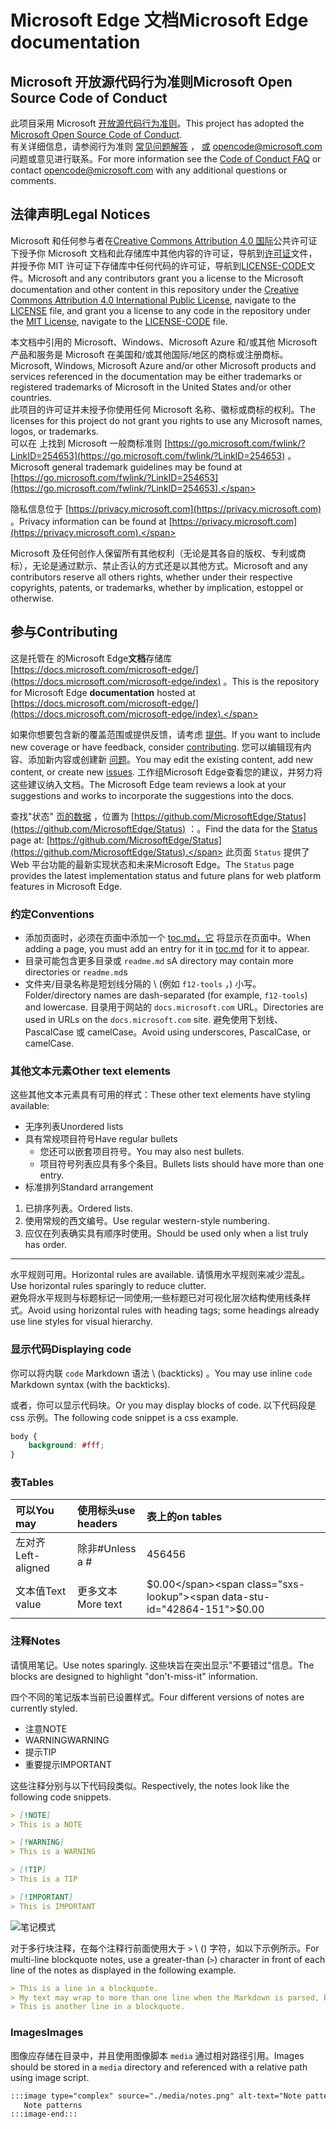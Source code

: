 # <a name="microsoft-edge-documentation"></a><span data-ttu-id="42864-101">Microsoft Edge 文档</span><span class="sxs-lookup"><span data-stu-id="42864-101">Microsoft Edge documentation</span></span>  

## <a name="microsoft-open-source-code-of-conduct"></a><span data-ttu-id="42864-102">Microsoft 开放源代码行为准则</span><span class="sxs-lookup"><span data-stu-id="42864-102">Microsoft Open Source Code of Conduct</span></span>  

<span data-ttu-id="42864-103">此项目采用 Microsoft [开放源代码行为准则](https://opensource.microsoft.com/codeofconduct)。</span><span class="sxs-lookup"><span data-stu-id="42864-103">This project has adopted the [Microsoft Open Source Code of Conduct](https://opensource.microsoft.com/codeofconduct).</span></span>  
<span data-ttu-id="42864-104">有关详细信息，请参阅行为准则 [常见问题解答](https://opensource.microsoft.com/codeofconduct/faq) ， [或](mailto:opencode@microsoft.com) opencode@microsoft.com 问题或意见进行联系。</span><span class="sxs-lookup"><span data-stu-id="42864-104">For more information see the [Code of Conduct FAQ](https://opensource.microsoft.com/codeofconduct/faq) or contact [opencode@microsoft.com](mailto:opencode@microsoft.com) with any additional questions or comments.</span></span>  

## <a name="legal-notices"></a><span data-ttu-id="42864-105">法律声明</span><span class="sxs-lookup"><span data-stu-id="42864-105">Legal Notices</span></span>  

<span data-ttu-id="42864-106">Microsoft 和任何参与者在[Creative Commons Attribution 4.0 国际](https://creativecommons.org/licenses/by/4.0/legalcode)公共许可证下授予你 Microsoft 文档和此存储库中其他内容的许可证，导航到[许可证](./LICENSE)文件，并授予你 MIT 许可证下存储库中任何代码的[](https://opensource.org/licenses/MIT)许可证，导航到[LICENSE-CODE](./LICENSE-CODE)文件。</span><span class="sxs-lookup"><span data-stu-id="42864-106">Microsoft and any contributors grant you a license to the Microsoft documentation and other content in this repository under the [Creative Commons Attribution 4.0 International Public License](https://creativecommons.org/licenses/by/4.0/legalcode), navigate to the [LICENSE](./LICENSE) file, and grant you a license to any code in the repository under the [MIT License](https://opensource.org/licenses/MIT), navigate to the [LICENSE-CODE](./LICENSE-CODE) file.</span></span>  

<span data-ttu-id="42864-107">本文档中引用的 Microsoft、Windows、Microsoft Azure 和/或其他 Microsoft 产品和服务是 Microsoft 在美国和/或其他国际/地区的商标或注册商标。</span><span class="sxs-lookup"><span data-stu-id="42864-107">Microsoft, Windows, Microsoft Azure and/or other Microsoft products and services referenced in the documentation may be either trademarks or registered trademarks of Microsoft in the United States and/or other countries.</span></span>  
<span data-ttu-id="42864-108">此项目的许可证并未授予你使用任何 Microsoft 名称、徽标或商标的权利。</span><span class="sxs-lookup"><span data-stu-id="42864-108">The licenses for this project do not grant you rights to use any Microsoft names, logos, or trademarks.</span></span>  
<span data-ttu-id="42864-109">可以在 上找到 Microsoft 一般商标准则 [https://go.microsoft.com/fwlink/?LinkID=254653](https://go.microsoft.com/fwlink/?LinkID=254653) 。</span><span class="sxs-lookup"><span data-stu-id="42864-109">Microsoft general trademark guidelines may be found at [https://go.microsoft.com/fwlink/?LinkID=254653](https://go.microsoft.com/fwlink/?LinkID=254653).</span></span>  

<span data-ttu-id="42864-110">隐私信息位于 [https://privacy.microsoft.com](https://privacy.microsoft.com) 。</span><span class="sxs-lookup"><span data-stu-id="42864-110">Privacy information can be found at [https://privacy.microsoft.com](https://privacy.microsoft.com).</span></span>  

<span data-ttu-id="42864-111">Microsoft 及任何创作人保留所有其他权利（无论是其各自的版权、专利或商标），无论是通过默示、禁止否认的方式还是以其他方式。</span><span class="sxs-lookup"><span data-stu-id="42864-111">Microsoft and any contributors reserve all others rights, whether under their respective copyrights, patents, or trademarks, whether by implication, estoppel or otherwise.</span></span>  

## <a name="contributing"></a><span data-ttu-id="42864-112">参与</span><span class="sxs-lookup"><span data-stu-id="42864-112">Contributing</span></span>  

<span data-ttu-id="42864-113">这是托管在 的Microsoft Edge**文档**存储库 [https://docs.microsoft.com/microsoft-edge/](https://docs.microsoft.com/microsoft-edge/index) 。</span><span class="sxs-lookup"><span data-stu-id="42864-113">This is the repository for Microsoft Edge **documentation** hosted at [https://docs.microsoft.com/microsoft-edge/](https://docs.microsoft.com/microsoft-edge/index).</span></span>  

<span data-ttu-id="42864-114">如果你想要包含新的覆盖范围或提供反馈，请考虑 [提供](./CONTRIBUTING.md)。</span><span class="sxs-lookup"><span data-stu-id="42864-114">If you want to include new coverage or have feedback, consider [contributing](./CONTRIBUTING.md).</span></span>  <span data-ttu-id="42864-115">您可以编辑现有内容、添加新内容或创建新 [问题](https://github.com/MicrosoftDocs/edge-developer/issues)。</span><span class="sxs-lookup"><span data-stu-id="42864-115">You may edit the existing content, add new content, or create new [issues](https://github.com/MicrosoftDocs/edge-developer/issues).</span></span>  <span data-ttu-id="42864-116">工作组Microsoft Edge查看您的建议，并努力将这些建议纳入文档。</span><span class="sxs-lookup"><span data-stu-id="42864-116">The Microsoft Edge team reviews a look at your suggestions and works to incorporate the suggestions into the docs.</span></span>  

<span data-ttu-id="42864-117">查找"状态" [页的数据](https://developer.microsoft.com/microsoft-edge/status) ，位置为  [https://github.com/MicrosoftEdge/Status](https://github.com/MicrosoftEdge/Status) ：。</span><span class="sxs-lookup"><span data-stu-id="42864-117">Find the data for the [Status](https://developer.microsoft.com/microsoft-edge/status) page at:  [https://github.com/MicrosoftEdge/Status](https://github.com/MicrosoftEdge/Status).</span></span>  <span data-ttu-id="42864-118">此页面 `Status` 提供了 Web 平台功能的最新实现状态和未来Microsoft Edge。</span><span class="sxs-lookup"><span data-stu-id="42864-118">The `Status` page provides the latest implementation status and future plans for web platform features in Microsoft Edge.</span></span>

### <a name="conventions"></a><span data-ttu-id="42864-119">约定</span><span class="sxs-lookup"><span data-stu-id="42864-119">Conventions</span></span>  

*   <span data-ttu-id="42864-120">添加页面时，必须在页面中添加一个 [toc.md，它](./microsoft-edge/toc.yml) 将显示在页面中。</span><span class="sxs-lookup"><span data-stu-id="42864-120">When adding a page, you must add an entry for it in [toc.md](./microsoft-edge/toc.yml) for it to appear.</span></span>
*   <span data-ttu-id="42864-121">目录可能包含更多目录或 `readme.md` s</span><span class="sxs-lookup"><span data-stu-id="42864-121">A directory may contain more directories or `readme.md`s</span></span>
*   <span data-ttu-id="42864-122">文件夹/目录名称是短划线分隔的 \ (例如 `f12-tools` ，\) 小写。</span><span class="sxs-lookup"><span data-stu-id="42864-122">Folder/directory names are dash-separated \(for example, `f12-tools`\) and lowercase.</span></span>  <span data-ttu-id="42864-123">目录用于网站的 `docs.microsoft.com` URL。</span><span class="sxs-lookup"><span data-stu-id="42864-123">Directories are used in URLs on the `docs.microsoft.com` site.</span></span>  <span data-ttu-id="42864-124">避免使用下划线、PascalCase 或 camelCase。</span><span class="sxs-lookup"><span data-stu-id="42864-124">Avoid using underscores, PascalCase, or camelCase.</span></span>  

### <a name="other-text-elements"></a><span data-ttu-id="42864-125">其他文本元素</span><span class="sxs-lookup"><span data-stu-id="42864-125">Other text elements</span></span>  

<span data-ttu-id="42864-126">这些其他文本元素具有可用的样式：</span><span class="sxs-lookup"><span data-stu-id="42864-126">These other text elements have styling available:</span></span>  

*   <span data-ttu-id="42864-127">无序列表</span><span class="sxs-lookup"><span data-stu-id="42864-127">Unordered lists</span></span>  
*   <span data-ttu-id="42864-128">具有常规项目符号</span><span class="sxs-lookup"><span data-stu-id="42864-128">Have regular bullets</span></span>  
    *   <span data-ttu-id="42864-129">您还可以嵌套项目符号。</span><span class="sxs-lookup"><span data-stu-id="42864-129">You may also nest bullets.</span></span>  
    *   <span data-ttu-id="42864-130">项目符号列表应具有多个条目。</span><span class="sxs-lookup"><span data-stu-id="42864-130">Bullets lists should have more than one entry.</span></span>  
*   <span data-ttu-id="42864-131">标准排列</span><span class="sxs-lookup"><span data-stu-id="42864-131">Standard arrangement</span></span> 

1.  <span data-ttu-id="42864-132">已排序列表。</span><span class="sxs-lookup"><span data-stu-id="42864-132">Ordered lists.</span></span>  
1.  <span data-ttu-id="42864-133">使用常规的西文编号。</span><span class="sxs-lookup"><span data-stu-id="42864-133">Use regular western-style numbering.</span></span>  
1.  <span data-ttu-id="42864-134">应仅在列表确实具有顺序时使用。</span><span class="sxs-lookup"><span data-stu-id="42864-134">Should be used only when a list truly has order.</span></span>  

---  

<span data-ttu-id="42864-135">水平规则可用。</span><span class="sxs-lookup"><span data-stu-id="42864-135">Horizontal rules are available.</span></span>  <span data-ttu-id="42864-136">请慎用水平规则来减少混乱。</span><span class="sxs-lookup"><span data-stu-id="42864-136">Use horizontal rules sparingly to reduce clutter.</span></span>  
<span data-ttu-id="42864-137">避免将水平规则与标题标记一同使用;一些标题已对可视化层次结构使用线条样式。</span><span class="sxs-lookup"><span data-stu-id="42864-137">Avoid using horizontal rules with heading tags; some headings already use line styles for visual hierarchy.</span></span>  

### <a name="displaying-code"></a><span data-ttu-id="42864-138">显示代码</span><span class="sxs-lookup"><span data-stu-id="42864-138">Displaying code</span></span>  

<span data-ttu-id="42864-139">你可以将内联 `code` Markdown 语法 \ (backticks\) 。</span><span class="sxs-lookup"><span data-stu-id="42864-139">You may use inline `code` Markdown syntax \(with the backticks\).</span></span>  

<span data-ttu-id="42864-140">或者，你可以显示代码块。</span><span class="sxs-lookup"><span data-stu-id="42864-140">Or you may display blocks of code.</span></span>  <span data-ttu-id="42864-141">以下代码段是 css 示例。</span><span class="sxs-lookup"><span data-stu-id="42864-141">The following code snippet is a css example.</span></span>  

```css
body {
    background: #fff;
}
```  

### <a name="tables"></a><span data-ttu-id="42864-142">表</span><span class="sxs-lookup"><span data-stu-id="42864-142">Tables</span></span>  

| <span data-ttu-id="42864-143">可以</span><span class="sxs-lookup"><span data-stu-id="42864-143">You may</span></span> | <span data-ttu-id="42864-144">使用标头</span><span class="sxs-lookup"><span data-stu-id="42864-144">use headers</span></span> | <span data-ttu-id="42864-145">表上的</span><span class="sxs-lookup"><span data-stu-id="42864-145">on tables</span></span> |  
|:--- |:--- |:--- |  
| <span data-ttu-id="42864-146">左对齐</span><span class="sxs-lookup"><span data-stu-id="42864-146">Left-aligned</span></span> | <span data-ttu-id="42864-147">除非#</span><span class="sxs-lookup"><span data-stu-id="42864-147">Unless a #</span></span> | <span data-ttu-id="42864-148">456</span><span class="sxs-lookup"><span data-stu-id="42864-148">456</span></span> |  
| <span data-ttu-id="42864-149">文本值</span><span class="sxs-lookup"><span data-stu-id="42864-149">Text value</span></span> | <span data-ttu-id="42864-150">更多文本</span><span class="sxs-lookup"><span data-stu-id="42864-150">More text</span></span> | <span data-ttu-id="42864-151">$0.00</span><span class="sxs-lookup"><span data-stu-id="42864-151">$0.00</span></span> |  

### <a name="notes"></a><span data-ttu-id="42864-152">注释</span><span class="sxs-lookup"><span data-stu-id="42864-152">Notes</span></span>  

<span data-ttu-id="42864-153">请慎用笔记。</span><span class="sxs-lookup"><span data-stu-id="42864-153">Use notes sparingly.</span></span>  <span data-ttu-id="42864-154">这些块旨在突出显示"不要错过"信息。</span><span class="sxs-lookup"><span data-stu-id="42864-154">The blocks are designed to highlight "don't-miss-it" information.</span></span>  

<span data-ttu-id="42864-155">四个不同的笔记版本当前已设置样式。</span><span class="sxs-lookup"><span data-stu-id="42864-155">Four different versions of notes are currently styled.</span></span>  

*   <span data-ttu-id="42864-156">注意</span><span class="sxs-lookup"><span data-stu-id="42864-156">NOTE</span></span>  
*   <span data-ttu-id="42864-157">WARNING</span><span class="sxs-lookup"><span data-stu-id="42864-157">WARNING</span></span>  
*   <span data-ttu-id="42864-158">提示</span><span class="sxs-lookup"><span data-stu-id="42864-158">TIP</span></span>  
*   <span data-ttu-id="42864-159">重要提示</span><span class="sxs-lookup"><span data-stu-id="42864-159">IMPORTANT</span></span>  

<span data-ttu-id="42864-160">这些注释分别与以下代码段类似。</span><span class="sxs-lookup"><span data-stu-id="42864-160">Respectively, the notes look like the following code snippets.</span></span>  

```md
> [!NOTE]
> This is a NOTE  
```  

```md
> [!WARNING]
> This is a WARNING  
```  

```md
> [!TIP]
> This is a TIP  
```  

```md
> [!IMPORTANT]
> This is IMPORTANT  
```  

![笔记模式](./media/notes.png)

<span data-ttu-id="42864-162">对于多行块注释，在每个注释行前面使用大于 `>` \ (\) 字符，如以下示例所示。</span><span class="sxs-lookup"><span data-stu-id="42864-162">For multi-line blockquote notes, use a greater-than \(`>`\) character in front of each line of the notes as displayed in the following example.</span></span>  

```md
> This is a line in a blockquote.  
> My text may wrap to more than one line when the Markdown is parsed, but I must include all my information within a single \(sometimes very long line\) in the Markdown.  
> This is another line in a blockquote.  
```

### <a name="images"></a><span data-ttu-id="42864-163">Images</span><span class="sxs-lookup"><span data-stu-id="42864-163">Images</span></span>  

<span data-ttu-id="42864-164">图像应存储在目录中，并且使用图像脚本 `media` 通过相对路径引用。</span><span class="sxs-lookup"><span data-stu-id="42864-164">Images should be stored in a `media` directory and referenced with a relative path using image script.</span></span>  

<!--  `![Note patterns](media/notes.png)`  -->  

```md
:::image type="complex" source="./media/notes.png" alt-text="Note patterns" lightbox="./media/notes.png":::
   Note patterns  
:::image-end:::  
```  
